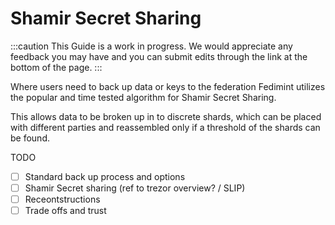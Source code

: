 # Shamir Secret Sharing

:::caution
This Guide is a work in progress.  We would appreciate any feedback you may have and you can submit edits through the link at the bottom of the page.
:::

Where users need to back up data or keys to the federation Fedimint utilizes the popular and time tested algorithm for Shamir Secret Sharing. 

This allows data to be broken up in to discrete shards, which can be placed with different parties and reassembled only if a threshold of the shards can be found. 

TODO

- [ ] Standard back up process and options
- [ ] Shamir Secret sharing (ref to trezor overview? / SLIP)
- [ ] Receontstructions
- [ ] Trade offs and trust
